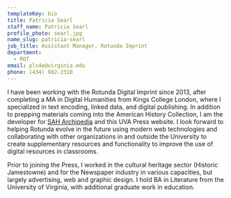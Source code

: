 ```yaml
---
templateKey: bio
title: Patricia Searl
staff_name: Patricia Searl
profile_photo: searl.jpg
name_slug: patricia-searl
job_title: Assistant Manager, Rotunda Imprint
department:
  - ROT
email: pls4e​@​virginia.edu
phone: (434) 982-2310
---
```

I have been working with the Rotunda Digital Imprint since 2013, after completing a MA in Digital Humanities from Kings College London, where I specialized in text encoding, linked data, and digital publishing. In addition to prepping materials coming into the American History Collection, I am the developer for [SAH Archipedia](https://sah-archipedia.org) and this UVA Press website. I look forward to helping Rotunda evolve in the future using modern web technologies and collaborating with other organizations in and outside the University to create supplementary resources and functionality to improve the use of digital resources in classrooms.

Prior to joining the Press, I worked in the cultural heritage sector (Historic Jamestowne) and for the Newspaper industry in various capacities, but largely advertising, web and graphic design. I hold BA in Literature from the University of Virginia, with additional graduate work in education.